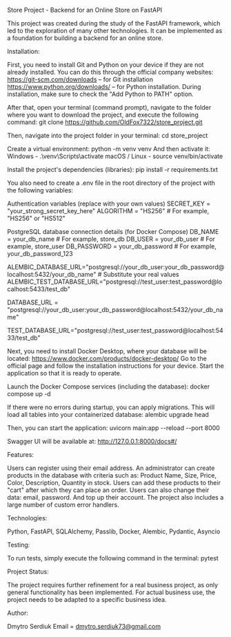 Store Project - Backend for an Online Store on FastAPI

This project was created during the study of the FastAPI framework, which led to the exploration of many other technologies. It can be implemented as a foundation for building a backend for an online store.

Installation:

First, you need to install Git and Python on your device if they are not already installed. You can do this through the official company websites:
https://git-scm.com/downloads – for Git installation
https://www.python.org/downloads/ – for Python installation. During installation, make sure to check the "Add Python to PATH" option.

After that, open your terminal (command prompt), navigate to the folder where you want to download the project, and execute the following command:
git clone https://github.com/OldFox7322/store_project.git

Then, navigate into the project folder in your terminal:
cd store_project

Create a virtual environment:
python -m venv venv
And then activate it:
Windows - .\venv\Scripts\activate
macOS / Linux - source venv/bin/activate

Install the project's dependencies (libraries):
pip install -r requirements.txt

You also need to create a .env file in the root directory of the project with the following variables:

Authentication variables (replace with your own values)
SECRET_KEY = "your_strong_secret_key_here"
ALGORITHM = "HS256" # For example, "HS256" or "HS512"

PostgreSQL database connection details (for Docker Compose)
DB_NAME = your_db_name # For example, store_db
DB_USER = your_db_user # For example, store_user
DB_PASSWORD = your_db_password # For example, your_db_password_123

ALEMBIC_DATABASE_URL="postgresql://your_db_user:your_db_password@localhost:5432/your_db_name" # Substitute your real values
ALEMBIC_TEST_DATABASE_URL="postgresql://test_user:test_password@localhost:5433/test_db"

DATABASE_URL = "postgresql://your_db_user:your_db_password@localhost:5432/your_db_name"

TEST_DATABASE_URL="postgresql://test_user:test_password@localhost:5433/test_db"

Next, you need to install Docker Desktop, where your database will be located:
https://www.docker.com/products/docker-desktop/
Go to the official page and follow the installation instructions for your device.
Start the application so that it is ready to operate.

Launch the Docker Compose services (including the database):
docker compose up -d

If there were no errors during startup, you can apply migrations. This will load all tables into your containerized database:
alembic upgrade head

Then, you can start the application:
uvicorn main:app --reload --port 8000

Swagger UI will be available at:
http://127.0.0.1:8000/docs#/

Features:

Users can register using their email address. An administrator can create products in the database with criteria such as: Product Name, Size, Price, Color, Description, Quantity in stock. Users can add these products to their "cart" after which they can place an order. Users can also change their data: email, password. And top up their account. The project also includes a large number of custom error handlers.

Technologies:

Python, FastAPI, SQLAlchemy, Passlib, Docker, Alembic, Pydantic, Asyncio

Testing:

To run tests, simply execute the following command in the terminal:
pytest

Project Status:

The project requires further refinement for a real business project, as only general functionality has been implemented. For actual business use, the project needs to be adapted to a specific business idea.

Author:

Dmytro Serdiuk
Email = dmytro.serdiuk73@gmail.com
